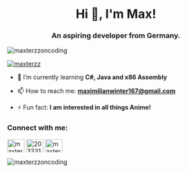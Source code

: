 <h1 align="center">Hi 👋, I'm Max!</h1>
<h3 align="center">An aspiring developer from Germany.</h3>

<p align="left"> <img src="https://komarev.com/ghpvc/?username=maxterzzoncoding&label=Profile%20views&color=0e75b6&style=flat" alt="maxterzzoncoding" /> </p>

<p align="left"> <a href="https://twitter.com/maxterzz" target="blank"><img src="https://img.shields.io/twitter/follow/maxterzz?logo=twitter&style=for-the-badge" alt="maxterzz" /></a> </p>

- 🌱 I’m currently learning **C#, Java and x86 Assembly**

- 📫 How to reach me: **maximilianwinter167@gmail.com**

- ⚡ Fun fact: **I am interested in all things Anime!**

<h3 align="left">Connect with me:</h3>
<p align="left">
<a href="https://twitter.com/yourhimehatsumi" target="blank"><img align="center" src="https://raw.githubusercontent.com/rahuldkjain/github-profile-readme-generator/master/src/images/icons/Social/twitter.svg" alt="maxterzz" height="30" width="40" /></a>
<a href="https://stackoverflow.com/users/20333124" target="blank"><img align="center" src="https://raw.githubusercontent.com/rahuldkjain/github-profile-readme-generator/master/src/images/icons/Social/stack-overflow.svg" alt="20333124" height="30" width="40" /></a>
<a href="https://instagram.com/maxterzz_" target="blank"><img align="center" src="https://raw.githubusercontent.com/rahuldkjain/github-profile-readme-generator/master/src/images/icons/Social/instagram.svg" alt="maxterzz_" height="30" width="40" /></a>

<p><img align="left" src="https://github-readme-stats.vercel.app/api/top-langs?username=maxterzzcode&show_icons=true&locale=en&layout=compact" alt="maxterzzoncoding" /></p>
